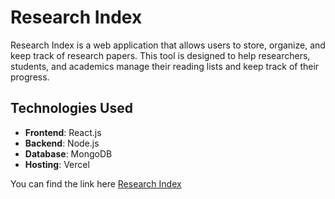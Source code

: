 # Research Index

Research Index is a web application that allows users to store, organize, and keep track of research papers. This tool is designed to help researchers, students, and academics manage their reading lists and keep track of their progress.

## Technologies Used

- **Frontend**: React.js
- **Backend**: Node.js
- **Database**: MongoDB
- **Hosting**: Vercel

You can find the link here [Research Index](https://research-index-frontend.vercel.app/)
